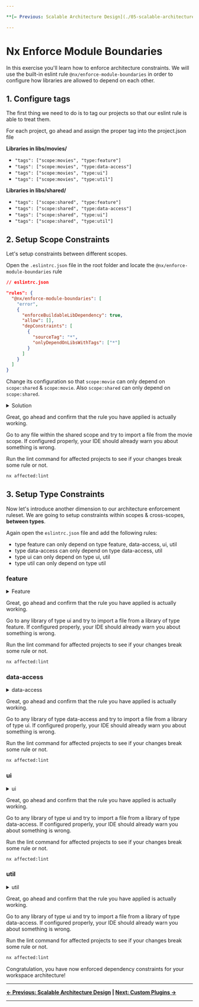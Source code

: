 ```yaml
---

**[← Previous: Scalable Architecture Design](./05-scalable-architecture-design.md) | [Next: Custom Plugins →](./07-custom-plugin.md)**

---
```


# Nx Enforce Module Boundaries

In this exercise you'll learn how to enforce architecture constraints. We will use the built-in eslint rule `@nx/enforce-module-boundaries`
in order to configure how libraries are allowed to depend on each other.

## 1. Configure tags

The first thing we need to do is to tag our projects so that our eslint rule is able to treat them.

For each project, go ahead and assign the proper tag into the project.json file

**Libraries in libs/movies/**

* `"tags": ["scope:movies", "type:feature"]`
* `"tags": ["scope:movies", "type:data-access"]`
* `"tags": ["scope:movies", "type:ui"]`
* `"tags": ["scope:movies", "type:util"]`

**Libraries in libs/shared/**

* `"tags": ["scope:shared", "type:feature"]`
* `"tags": ["scope:shared", "type:data-access"]`
* `"tags": ["scope:shared", "type:ui"]`
* `"tags": ["scope:shared", "type:util"]`

## 2. Setup Scope Constraints

Let's setup constraints between different scopes.

Open the `.eslintrc.json` file in the root folder and locate the `@nx/enforce-module-boundaries` rule


```json
// eslintrc.json

"rules": {
  "@nx/enforce-module-boundaries": [
    "error",
    {
      "enforceBuildableLibDependency": true,
      "allow": [],
      "depConstraints": [
        {
          "sourceTag": "*",
          "onlyDependOnLibsWithTags": ["*"]
        }
      ]
    }
  ]
}
```

Change its configuration so that `scope:movie` can only depend on `scope:shared` & `scope:movie`.
Also `scope:shared` can only depend on `scope:shared`.

<details>
  <summary>Solution</summary>

```json
// eslintrc.json

[
  {
    "sourceTag": "scope:movies",
    "onlyDependOnLibsWithTags": ["scope:movies", "scope:shared"]
  },
  {
    "sourceTag": "scope:shared",
    "onlyDependOnLibsWithTags": ["scope:shared"]
  }
]
```

</details>

Great, go ahead and confirm that the rule you have applied is actually working.

Go to any file within the shared scope and try to import a file from the movie scope.
If configured properly, your IDE should already warn you about something is wrong.

Run the lint command for affected projects to see if your changes break some rule or not.

```bash
nx affected:lint
```

## 3. Setup Type Constraints

Now let's introduce another dimension to our architecture enforcement ruleset. 
We are going to setup constraints within scopes & cross-scopes, **between types**.

Again open the `eslintrc.json` file and add the following rules:

* type feature can only depend on type feature, data-access, ui, util
* type data-access can only depend on type data-access, util
* type ui can only depend on type ui, util
* type util can only depend on type util

### feature 

<details>
  <summary>Feature</summary>

```json
// eslintrc.json

[
  {
    "sourceTag": "type:feature",
    "onlyDependOnLibsWithTags": ["type:feature", "type:data-access", "type:ui", "type:util"]
  },
]
```

</details>

Great, go ahead and confirm that the rule you have applied is actually working.

Go to any library of type ui and try to import a file from a library of type feature.
If configured properly, your IDE should already warn you about something is wrong.

Run the lint command for affected projects to see if your changes break some rule or not.

```bash
nx affected:lint
```

### data-access

<details>
  <summary>data-access</summary>

```json
// eslintrc.json

[
  {
    "sourceTag": "type:data-access",
    "onlyDependOnLibsWithTags": ["type:data-access", "type:util"]
  },
]
```

</details>

Great, go ahead and confirm that the rule you have applied is actually working.

Go to any library of type data-access and try to import a file from a library of type ui.
If configured properly, your IDE should already warn you about something is wrong.

Run the lint command for affected projects to see if your changes break some rule or not.

```bash
nx affected:lint
```

### ui

<details>
  <summary>ui</summary>

```json
// eslintrc.json

[
  {
    "sourceTag": "type:ui",
    "onlyDependOnLibsWithTags": ["type:ui", "type:util"]
  },
]
```

</details>

Great, go ahead and confirm that the rule you have applied is actually working.

Go to any library of type ui and try to import a file from a library of type data-access.
If configured properly, your IDE should already warn you about something is wrong.

Run the lint command for affected projects to see if your changes break some rule or not.

```bash
nx affected:lint
```

### util

<details>
  <summary>util</summary>

```json
// eslintrc.json

[
  {
    "sourceTag": "type:util",
    "onlyDependOnLibsWithTags": ["type:util"]
  }
]
```

</details>

Great, go ahead and confirm that the rule you have applied is actually working.

Go to any library of type ui and try to import a file from a library of type data-access.
If configured properly, your IDE should already warn you about something is wrong.

Run the lint command for affected projects to see if your changes break some rule or not.

```bash
nx affected:lint
```

Congratulation, you have now enforced dependency constraints for your workspace architecture!

---

**[← Previous: Scalable Architecture Design](./05-scalable-architecture-design.md) | [Next: Custom Plugins →](./07-custom-plugin.md)**

---
